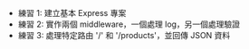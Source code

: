 - 練習 1: 建立基本 Express 專案
- 練習 2: 實作兩個 middleware，一個處理 log，另一個處理驗證
- 練習 3: 處理特定路由 '/' 和 '/products'，並回傳 JSON 資料
